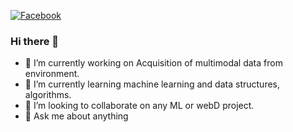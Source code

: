 

<!--
**tdvraju/tdvraju** is a ✨ _special_ ✨ repository because its `README.md` (this file) appears on your GitHub profile.

Here are some ideas to get you started:
-->
[![Facebook](https://findicons.com/files/icons/2412/simple_social_media_icons/128/facebook.png)](https://www.facebook.com/tdvraju)

### Hi there 👋
- 🔭 I’m currently working on Acquisition of multimodal data from environment.
- 🌱 I’m currently learning machine learning and data structures, algorithms.
- 👯 I’m looking to collaborate on any ML or webD project.
- 💬 Ask me about anything

